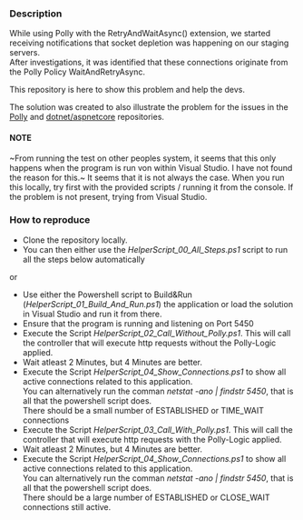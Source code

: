 ### Description
While using Polly with the RetryAndWaitAsync() extension, we started receiving notifications that socket depletion was happening on our staging servers.  
After investigations, it was identified that these connections originate from the Polly Policy WaitAndRetryAsync.

This repository is here to show this problem and help the devs.

The solution was created to also illustrate the problem for the issues in the [Polly](https://github.com/App-vNext/Polly/issues/790) and [dotnet/aspnetcore](https://github.com/dotnet/aspnetcore/issues/28384) repositories.

#### NOTE
~From running the test on other peoples system, it seems that this only happens when the program is run von within Visual Studio.
I have not found the reason for this.~
It seems that it is not always the case. When you run this locally, try first with the provided scripts / running it from the console. If the problem is not present, trying from Visual Studio.

### How to reproduce
* Clone the repository locally.
* You can then either use the _HelperScript_00_All_Steps.ps1_ script to run all the steps below automatically  

 or

* Use either the Powershell script to Build&Run (_HelperScript_01_Build_And_Run.ps1_) the application or load the solution in Visual Studio and run it from there.
* Ensure that the program is running and listening on Port 5450
* Execute the Script _HelperScript_02_Call_Without_Polly.ps1_. This will call the controller that will execute http requests without the Polly-Logic applied.
* Wait atleast 2 Minutes, but 4 Minutes are better.
* Execute the Script _HelperScript_04_Show_Connections.ps1_ to show all active connections related to this application.  
You can alternatively run the comman _netstat -ano | findstr 5450_, that is all that the powershell script does.  
There should be a small number of ESTABLISHED or TIME_WAIT connections
* Execute the Script _HelperScript_03_Call_With_Polly.ps1_. This will call the controller that will execute http requests with the Polly-Logic applied.
* Wait atleast 2 Minutes, but 4 Minutes are better.
* Execute the Script _HelperScript_04_Show_Connections.ps1_ to show all active connections related to this application.  
You can alternatively run the comman _netstat -ano | findstr 5450_, that is all that the powershell script does.  
There should be a large number of ESTABLISHED or CLOSE_WAIT connections still active.
